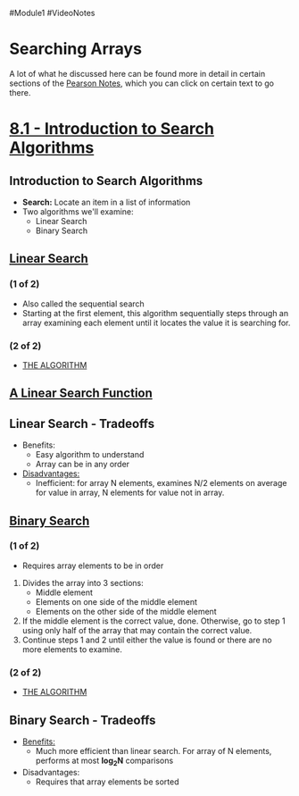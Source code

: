 #Module1 #VideoNotes
# Searching Arrays
A lot of what he discussed here can be found more in detail in certain sections of the [Pearson Notes](../Pearson%20Notes), which you can click on certain text to go there.

# [8.1 - Introduction to Search Algorithms](../Pearson%20Notes/8.1%20Focus%20of%20Software%20Engineering.md)
## Introduction to Search Algorithms
- **Search:** Locate an item in a list of information
- Two algorithms we'll examine:
	- Linear Search
	- Binary Search

## [Linear Search](../Pearson%20Notes/8.1%20Focus%20of%20Software%20Engineering.md#The-Linear-Search)
### (1 of 2)
- Also called the sequential search
- Starting at the first element, this algorithm sequentially steps through an array examining each element until it locates the value it is searching for.

### (2 of 2)
- [THE ALGORITHM](../Pearson%20Notes/8.1%20Focus%20of%20Software%20Engineering.md#Linear-Search-Pseudo)

## [A Linear Search Function](../Pearson%20Notes/8.1%20Focus%20of%20Software%20Engineering.md#Linear-Search-Example)

## Linear Search - Tradeoffs
- Benefits:
	- Easy algorithm to understand
	- Array can be in any order
- [Disadvantages:](../Pearson%20Notes/8.1%20Focus%20of%20Software%20Engineering.md#Inefficiency-of-the-Linear-Search)
	- Inefficient: for array N elements, examines N/2 elements on average for value in array, N elements for value not in array.

## [Binary Search](../Pearson%20Notes/8.1%20Focus%20of%20Software%20Engineering.md#The-Binary-Search)
### (1 of 2)
- Requires array elements to be in order
1) Divides the array into 3 sections:
	- Middle element
	- Elements on one side of the middle element
	- Elements on the other side of the middle element
2) If the middle element is the correct value, done. Otherwise, go to step 1 using only half of the array that may contain the correct value.
3) Continue steps 1 and 2 until either the value is found or there are no more elements to examine.

### (2 of 2)
- [THE ALGORITHM](../Pearson%20Notes/8.1%20Focus%20of%20Software%20Engineering.md#Binary-Search-Pseudo)

## Binary Search - Tradeoffs
- [Benefits:](../Pearson%20Notes/8.1%20Focus%20of%20Software%20Engineering.md#The-Efficiency-of-the-Binary-Search)
	- Much more efficient than linear search. For array of N elements, performs at most **log<sub>2</sub>N** comparisons
- Disadvantages:
	- Requires that array elements be sorted